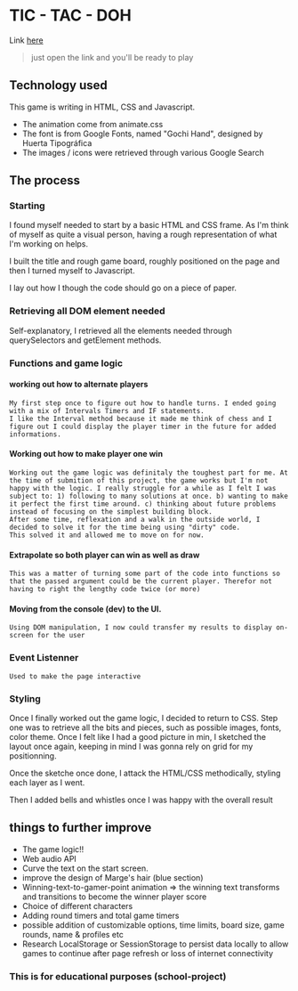 # TIC - TAC - DOH

Link <a href="https://cumulusground.github.io/Tic-Tac-Doh/">here</a>
> just open the link and you'll be ready to play

## Technology used
This game is writing in HTML, CSS and Javascript.

- The animation come from animate.css
- The font is from Google Fonts, named "Gochi Hand", designed by Huerta Tipográfica
- The images / icons were retrieved through various Google Search

## The process
### Starting
I found myself needed to start by a basic HTML and CSS frame.
As I'm think of myself as quite a visual person, having a rough representation of what I'm working on helps.

I built the title and rough game board, roughly positioned on the page and then I turned myself to Javascript.

I lay out how I though the code should go on a piece of paper.

### Retrieving all DOM element needed
Self-explanatory, I retrieved all the elements needed through querySelectors and getElement methods.

### Functions and game logic
#### working out how to alternate players
    My first step once to figure out how to handle turns. I ended going with a mix of Intervals Timers and IF statements. 
    I like the Interval method because it made me think of chess and I figure out I could display the player timer in the future for added informations.

#### Working out how to make player one win
    Working out the game logic was definitaly the toughest part for me. At the time of submition of this project, the game works but I'm not happy with the logic. I really struggle for a while as I felt I was subject to: 1) following to many solutions at once. b) wanting to make it perfect the first time around. c) thinking about future problems instead of focusing on the simplest building block.
    After some time, reflexation and a walk in the outside world, I decided to solve it for the time being using "dirty" code.
    This solved it and allowed me to move on for now.

#### Extrapolate so both player can win as well as draw
    This was a matter of turning some part of the code into functions so that the passed argument could be the current player. Therefor not having to right the lengthy code twice (or more)

#### Moving from the console (dev) to the UI.
    Using DOM manipulation, I now could transfer my results to display on-screen for the user

### Event Listenner
    Used to make the page interactive

### Styling
Once I finally worked out the game logic, I decided to return to CSS. Step one was to retrieve all the bits and pieces, such as possible images, fonts, color theme. 
Once I felt like I had a good picture in min, I sketched the layout once again, keeping in mind I was gonna rely on grid for my positionning.

Once the sketche once done, I attack the HTML/CSS methodically, styling each layer as I went.

Then I added bells and whistles once I was happy with the overall result


## things to further improve
- The game logic!!
- Web audio API
- Curve the text on the start screen.
- improve the design of Marge's hair (blue section)
- Winning-text-to-gamer-point animation => the winning text transforms and transitions to become the winner player score
- Choice of different characters
- Adding round timers and total game timers
- possible addition of customizable options, time limits, board size, game rounds, name & profiles etc
- Research LocalStorage or SessionStorage to persist data locally to allow games to continue after page refresh or loss of internet connectivity


### This is for educational purposes (school-project)

